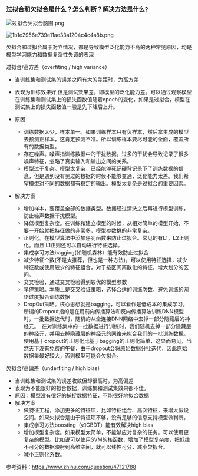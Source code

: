 ### 过拟合和欠拟合是什么？怎么判断？解决方法是什么?

![过拟合欠拟合脑图.png](img/过拟合欠拟合脑图.png)

![1b1e2956e739e11ae33a1204c4c4a8b.png](img/模型复杂度对欠拟合和过拟合影响.png)

欠拟合和过拟合属于对立情况，都是导致模型泛化能力不高的两种常见原因，均是模型学习能力和数据复杂性失调的表现

过拟合/高方差（overfiting / high variance）

- 当训练集和测试集的误差之间有大的差距时，为高方差
- 表现为训练效果好,但是测试效果差，即模型的泛化能力差。可以通过观察模型在训练集和测试集上的损失函数值随着epoch的变化，如果是过拟合，模型在测试集上的损失函数值一般是先下降后上升。

- 原因
  - 训练数据太少，样本单一。如果训练样本只有负样本，然后拿生成的模型去预测正样本，这肯定预测不准。所以训练样本要尽可能的全面，覆盖所有的数据类型。
  - 存在噪声。噪声指训练数据中的干扰数据。过多的干扰会导致记录了很多噪声特征，忽略了真实输入和输出之间的关系。
  - 模型过于复杂。模型太复杂，已经能够死记硬背记录下了训练数据的信息，但是遇到没有见过的数据的时候不能够变通，泛化能力太差。我们希望模型对不同的数据都有稳定的输出。模型太复杂是过拟合的重要因素。

- 解决方案
  - 增加样本，要覆盖全部的数据类型。数据经过清洗之后再进行模型训练，防止噪声数据干扰模型。
  - 降低模型复杂度。在训练和建立模型的时候，从相对简单的模型开始，不要一开始就把特征做的非常多，模型参数挑的非常复杂。
  - 正则化。在模型算法中添加惩罚函数来防止过拟合。常见的有L1，L2正则化。而且 L1正则还可以自动进行特征选择。
  - 集成学习方法bagging(如随机森林）能有效防止过拟合
  - 减少特征个数(不是太推荐，但也是一种方法)。可以使用特征选择，减少特征数或使用较少的特征组合，对于按区间离散化的特征，增大划分的区间。
  - 交叉检验，通过交叉检验得到较优的模型参数
  - 早停策略。本质上是交叉验证策略，选择合适的训练次数，避免训练的网络过度拟合训练数据
  - DropOut策略。核心思想就是bagging，可以看作是低成本的集成学习。所谓的Dropout指的是在用前向传播算法和反向传播算法训练DNN模型时，一批数据迭代时，随机的从全连接DNN网络中去掉一部分隐藏层的神经元。　在对训练集中的一批数据进行训练时，我们随机去掉一部分隐藏层的神经元，并用去掉隐藏层的神经元的网络来拟合我们的一批训练数据。使用基于dropout的正则化比基于bagging的正则化简单，这显而易见，当然天下没有免费的午餐，由于dropout会将原始数据分批迭代，因此原始数据集最好较大，否则模型可能会欠拟合。

欠拟合/高偏差（underfiting / high bias）

- 当训练集和测试集的误差收敛但却很高时，为高偏差
- 表现为不能很好的拟合数据，训练集和测试集效果都不佳。
- 原因：模型没有很好的捕捉数据特征，不能很好地拟合数据
- 解决方案
  - 做特征工程，添加更多的特征项，比如特征组合、高次特征，来增大假设空间。如果欠拟合是由于特征项不够，没有足够的信息支持模型做判断。
  - 集成学习方法boosting（如GBDT）能有效解决high bias
  - 增加模型复杂度。如果模型太简单，不能够应对复杂的任务。可以使用更复杂的模型。比如说可以使用SVM的核函数，增加了模型复杂度，把低维不可分的数据映射到高维空间，就可以线性可分，减小欠拟合。
  - 减小正则化系数。


参考资料：https://www.zhihu.com/question/47121788



​       


